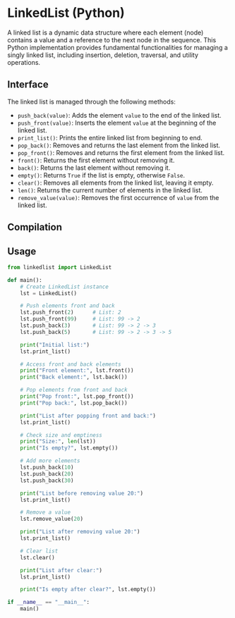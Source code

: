# LinkedList (Python)

A linked list is a dynamic data structure where each element (node) contains a value and a reference to the next node in the sequence. This Python implementation provides fundamental functionalities for managing a singly linked list, including insertion, deletion, traversal, and utility operations.

## Interface

The linked list is managed through the following methods:

- `push_back(value)`: Adds the element `value` to the end of the linked list.
- `push_front(value)`: Inserts the element `value` at the beginning of the linked list.
- `print_list()`: Prints the entire linked list from beginning to end.
- `pop_back()`: Removes and returns the last element from the linked list.
- `pop_front()`: Removes and returns the first element from the linked list.
- `front()`: Returns the first element without removing it.
- `back()`: Returns the last element without removing it.
- `empty()`: Returns `True` if the list is empty, otherwise `False`.
- `clear()`: Removes all elements from the linked list, leaving it empty.
- `len()`: Returns the current number of elements in the linked list.
- `remove_value(value)`: Removes the first occurrence of `value` from the linked list.

## Compilation

## Usage

```py
from linkedlist import LinkedList

def main():
    # Create LinkedList instance
    lst = LinkedList()

    # Push elements front and back
    lst.push_front(2)      # List: 2
    lst.push_front(99)     # List: 99 -> 2
    lst.push_back(3)       # List: 99 -> 2 -> 3
    lst.push_back(5)       # List: 99 -> 2 -> 3 -> 5

    print("Initial list:")
    lst.print_list()

    # Access front and back elements
    print("Front element:", lst.front())
    print("Back element:", lst.back())

    # Pop elements from front and back
    print("Pop front:", lst.pop_front())
    print("Pop back:", lst.pop_back())

    print("List after popping front and back:")
    lst.print_list()

    # Check size and emptiness
    print("Size:", len(lst))
    print("Is empty?", lst.empty())

    # Add more elements
    lst.push_back(10)
    lst.push_back(20)
    lst.push_back(30)

    print("List before removing value 20:")
    lst.print_list()

    # Remove a value
    lst.remove_value(20)

    print("List after removing value 20:")
    lst.print_list()

    # Clear list
    lst.clear()

    print("List after clear:")
    lst.print_list()

    print("Is empty after clear?", lst.empty())

if __name__ == "__main__":
    main()
```
